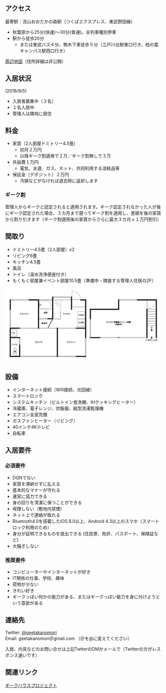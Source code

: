 　

## アクセス
最寄駅：流山おおたかの森駅（つくばエクスプレス、東武野田線）
* 秋葉原から25分(快速)～30分(普通)。全列車種別停車
* 駅から徒歩20分
  * または東武バス４分、駒木下車徒歩５分（江戸川台駅東口行き、柏の葉キャンパス駅西口行き）

[周辺地図](https://drive.google.com/open?id=1WKVXbXgkUtFrii1tMolxQxDgWRo-SJ-_&usp=sharing)（住所詳細は非公開）

## 入居状況
(2018/9/5)
* 入居者募集中（３名）
* １名入居中
* 管理人は隣地に居住

## 料金
* 家賃（2人部屋ドミトリー4.5畳）
  * 初月２万円
  * 以降ギーク割適用で２万／ギーク割無しで３万
* 共益費１万円
  * 電気、水道、ガス、ネット、共同利用する消耗品等
* 保証金（デポジット）２万円
  * 汚損などがなければ退去時に返却します

### ギーク割
管理人からギークと認定されると適用されます。ギーク認定されなかった人が後にギーク認定された場合、３カ月まで遡ってギーク割を適用し、差額を後の家賃から割り引きます（ギーク割適用後の家賃からさらに最大３カ月ｘ１万円割引）

## 間取り
* ドミトリー4.5畳（2人部屋）x2
* リビング6畳
* キッチン4.5畳
* 風呂
* トイレ（温水洗浄便座付き）
* もくもく部屋兼イベント部屋10.5畳（準備中・隣接する管理人住居の2F）

<img src="madorizu.png" width="700">

## 設備
* インターネット接続（Wifi接続、光回線）
* スマートロック
* システムキッチン（ビルトイン食洗機、IHクッキングヒーター）
* 冷蔵庫、電子レンジ、炊飯器、縦型洗濯乾燥機
* エアコン全室完備
* ガスファンヒーター（リビング）
* 40インチ4Kテレビ
* 自転車

## 入居要件

### 必須要件
* DQNでない
* 家賃を滞納せずに払える
* 基本的なマナーが守れる
* 運営に協力できる
* 身の回りを清潔に保つことができる
* 喫煙しない（敷地内禁煙）
* ネット上で連絡が取れる
* Bluetooth4.0を搭載したiOS 8.0以上、Android 4.3以上のスマホ（スマートロック利用のため）
* 身分が証明できるものを提出できる (住民票、免許、パスポート、保険証など)
* 大騒ぎしない

### 推奨要件
* コンピューターやインターネットが好き
* IT関係の仕事、学校、趣味
* 荷物が少ない
* きれい好き
* ギークっぽい何かの能力がある、またはギークっぽい能力を身に付けようという意欲がある

## 連絡先
Twitter: [@geetakanomori](https://twitter.com/geetakanomori)  
Email: geetakanomori＠gmail.com （＠を@に変えてください）

入居、内見などのお問い合せは上記TwtterのDMかメールで（Twitterの方がレスポンス速いです）

## 関連リンク
[ギークハウスプロジェクト](http://geekhouse.tumblr.com/)
